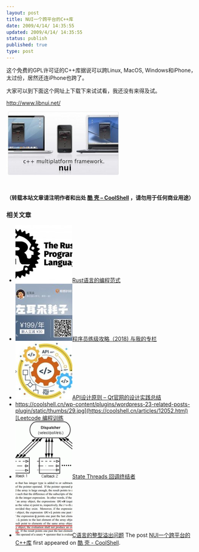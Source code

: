 ```yaml
---
layout: post
title: NUI一个跨平台的C++库
date: 2009/4/14/ 14:35:55
updated: 2009/4/14/ 14:35:55
status: publish
published: true
type: post
---
```


这个免费的GPL许可证的C++库据说可以跨Linux, MacOS, Windows和iPhone，太过份，居然还连iPhone也跨了。


大家可以到下面这个网址上下载下来试试看，我还没有来得及试。


<http://www.libnui.net/>


[![home](../wp-content/uploads/2009/04/home-300x168.jpg "home")](https://coolshell.cn/wp-content/uploads/2009/04/home.jpg)


 




**（转载本站文章请注明作者和出处 [酷 壳 – CoolShell](https://coolshell.cn/) ，请勿用于任何商业用途）**



### 相关文章

* [![Rust语言的编程范式](../wp-content/uploads/2020/03/rust-social-wide-150x150.jpg)](https://coolshell.cn/articles/20845.html)[Rust语言的编程范式](https://coolshell.cn/articles/20845.html)
* [![程序员练级攻略（2018)  与我的专栏](../wp-content/uploads/2018/05/300x262-150x150.jpg)](https://coolshell.cn/articles/18360.html)[程序员练级攻略（2018) 与我的专栏](https://coolshell.cn/articles/18360.html)
* [![API设计原则 – Qt官网的设计实践总结](../wp-content/uploads/2017/07/api-design-300x278-2-150x150.jpg)](https://coolshell.cn/articles/18024.html)[API设计原则 – Qt官网的设计实践总结](https://coolshell.cn/articles/18024.html)
* [https://coolshell.cn/wp-content/plugins/wordpress-23-related-posts-plugin/static/thumbs/29.jpg](https://coolshell.cn/articles/12052.html)[Leetcode 编程训练](https://coolshell.cn/articles/12052.html)
* [![State Threads 回调终结者](../wp-content/uploads/2014/10/edsm-150x150.gif)](https://coolshell.cn/articles/12012.html)[State Threads 回调终结者](https://coolshell.cn/articles/12012.html)
* [![C语言的整型溢出问题](../wp-content/uploads/2014/04/c99-150x150.jpg)](https://coolshell.cn/articles/11466.html)[C语言的整型溢出问题](https://coolshell.cn/articles/11466.html)
The post [NUI一个跨平台的C++库](https://coolshell.cn/articles/528.html) first appeared on [酷 壳 - CoolShell](https://coolshell.cn).
